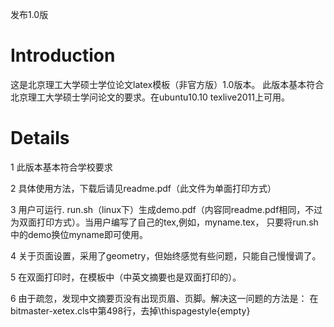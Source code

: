 发布1.0版

# Introduction #

这是北京理工大学硕士学位论文latex模板（非官方版）1.0版本。
此版本基本符合北京理工大学硕士学问论文的要求。在ubuntu10.10 texlive2011上可用。


# Details #

1 此版本基本符合学校要求

2 具体使用方法，下载后请见readme.pdf（此文件为单面打印方式）

3 用户可运行. run.sh（linux下）生成demo.pdf（内容同readme.pdf相同，不过为双面打印方式）。当用户编写了自己的tex,例如，myname.tex， 只要将run.sh中的demo换位myname即可使用。

4 关于页面设置，采用了geometry，但始终感觉有些问题，只能自己慢慢调了。

5 在双面打印时，在模板中（中英文摘要也是双面打印的）。

6 由于疏忽，发现中文摘要页没有出现页眉、页脚。解决这一问题的方法是：
在bitmaster-xetex.cls中第498行，去掉\thispagestyle{empty}